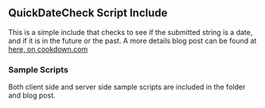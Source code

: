 ## QuickDateCheck Script Include

This is a simple include that checks to see if the submitted string is a date, and if it is in the future or the past.  A more details blog post can be found at [here, on cookdown.com](http://cookdown.com/simple-datetime-checks-with-servicenow-script-includes/)

### Sample Scripts
Both client side and server side sample scripts are included in the folder and blog post.  
